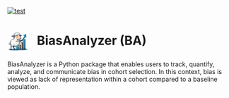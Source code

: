 [![test](https://github.com/VACLab/BiasAnalyzer/actions/workflows/test.yml/badge.svg?branch=main)](https://github.com/VACLab/BiasAnalyzer/actions/workflows/test.yml)
<h1>
  <img src="./assets/logo.png" alt="Project Logo" width="50" style="vertical-align: middle; margin-right: 10px;">
  BiasAnalyzer (BA)
</h1>

BiasAnalyzer is a Python package that enables users to track, quantify, analyze, and communicate bias in cohort 
selection. In this context, bias is viewed as lack of representation within a cohort compared to a baseline population.




